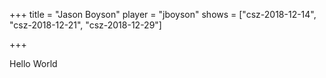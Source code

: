 +++
title = "Jason Boyson"
player = "jboyson"
shows = ["csz-2018-12-14", "csz-2018-12-21", "csz-2018-12-29"]

+++

Hello World
